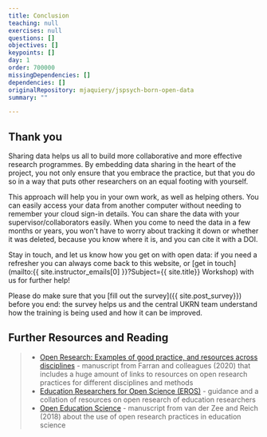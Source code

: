 ```yaml
---
title: Conclusion
teaching: null
exercises: null
questions: []
objectives: []
keypoints: []
day: 1
order: 700000
missingDependencies: []
dependencies: []
originalRepository: mjaquiery/jspsych-born-open-data
summary: ""

---
```

## Thank you

Sharing data helps us all to build more collaborative and more effective research programmes.
By embedding data sharing in the heart of the project, you not only ensure that you embrace the practice, but that you do so in a way that puts other researchers on an equal footing with yourself.

This approach will help you in your own work, as well as helping others.
You can easily access your data from another computer without needing to remember your cloud sign-in details.
You can share the data with your supervisor/collaborators easily.
When you come to need the data in a few months or years, you won't have to worry about tracking it down or whether it was deleted, because you know where it is, and you can cite it with a DOI.

Stay in touch, and let us know how you get on with open data: if you need a refresher you can always come back to this website, or [get in touch](mailto:{{ site.instructor_emails[0] }}?Subject={{ site.title}} Workshop) with us for further help!

Please do make sure that you [fill out the survey]({{ site.post_survey}}) before you end: the survey helps us and the central UKRN team understand how the training is being used and how it can be improved.

## Further Resources and Reading
> * [Open Research: Examples of good practice, and resources across disciplines](https://osf.io/3r8hb/) - manuscript from Farran and colleagues (2020) that includes a huge amount of links to resources on open research practices for different disciplines and methods
> * [Education Researchers for Open Science (EROS)](https://www.york.ac.uk/education/research/eros/) - guidance and a collation of resources on open research of education researchers
> * [Open Education Science](https://journals.sagepub.com/doi/10.1177/2332858418787466) - manuscript from van der Zee and Reich (2018) about the use of open research practices in education science



